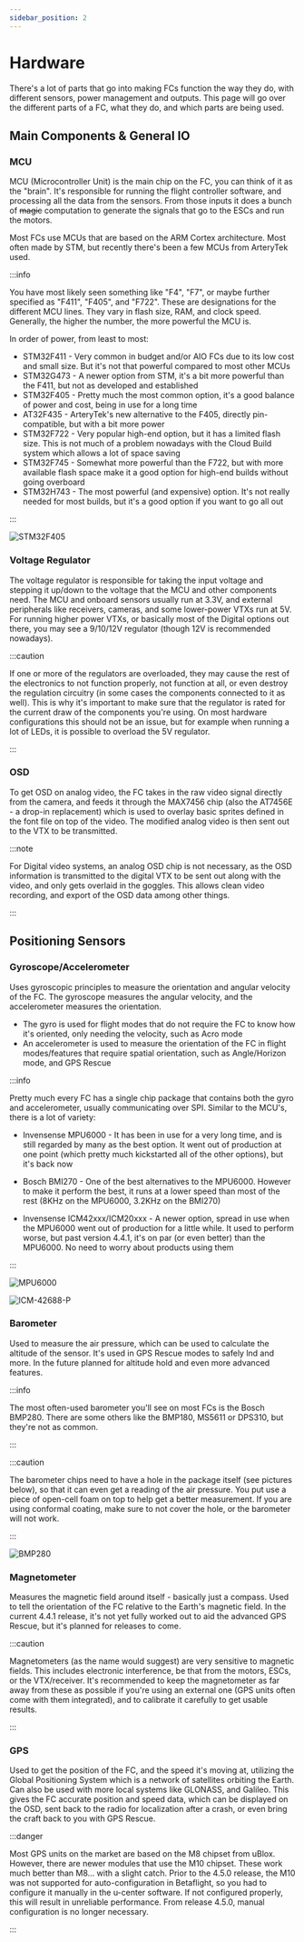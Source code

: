 ```yaml
---
sidebar_position: 2
---
```


# Hardware

There's a lot of parts that go into making FCs function the way they do, with different sensors, power management and outputs. This page will go over the different parts of a FC, what they do, and which parts are being used.

## Main Components & General IO

### MCU

MCU (Microcontroller Unit) is the main chip on the FC, you can think of it as the "brain". It's responsible for running the flight controller software, and processing all the data from the sensors. From those inputs it does a bunch of ~~magic~~ computation to generate the signals that go to the ESCs and run the motors.

Most FCs use MCUs that are based on the ARM Cortex architecture. Most often made by STM, but recently there's been a few MCUs from ArteryTek used.

:::info

You have most likely seen something like "F4", "F7", or maybe further specified as "F411", "F405", and "F722". These are designations for the different MCU lines. They vary in flash size, RAM, and clock speed. Generally, the higher the number, the more powerful the MCU is.

In order of power, from least to most:

- STM32F411 - Very common in budget and/or AIO FCs due to its low cost and small size. But it's not that powerful compared to most other MCUs
- STM32G473 - A newer option from STM, it's a bit more powerful than the F411, but not as developed and established
- STM32F405 - Pretty much the most common option, it's a good balance of power and cost, being in use for a long time
- AT32F435 - ArteryTek's new alternative to the F405, directly pin-compatible, but with a bit more power
- STM32F722 - Very popular high-end option, but it has a limited flash size. This is not much of a problem nowadays with the Cloud Build system which allows a lot of space saving
- STM32F745 - Somewhat more powerful than the F722, but with more available flash space make it a good option for high-end builds without going overboard
- STM32H743 - The most powerful (and expensive) option. It's not really needed for most builds, but it's a good option if you want to go all out

:::

<div className="grid grid-cols-2 gap-4">

![STM32F405](/img/betaflight_hardware_stm32f405.webp)

</div>

### Voltage Regulator

The voltage regulator is responsible for taking the input voltage and stepping it up/down to the voltage that the MCU and other components need. The MCU and onboard sensors usually run at 3.3V, and external peripherals like receivers, cameras, and some lower-power VTXs run at 5V. For running higher power VTXs, or basically most of the Digital options out there, you may see a 9/10/12V regulator (though 12V is recommended nowadays).

:::caution

If one or more of the regulators are overloaded, they may cause the rest of the electronics to not function properly, not function at all, or even destroy the regulation circuitry (in some cases the components connected to it as well). This is why it's important to make sure that the regulator is rated for the current draw of the components you're using. On most hardware configurations this should not be an issue, but for example when running a lot of LEDs, it is possible to overload the 5V regulator.

:::

### OSD

To get OSD on analog video, the FC takes in the raw video signal directly from the camera, and feeds it through the MAX7456 chip (also the AT7456E - a drop-in replacement) which is used to overlay basic sprites defined in the font file on top of the video. The modified analog video is then sent out to the VTX to be transmitted.

:::note

For Digital video systems, an analog OSD chip is not necessary, as the OSD information is transmitted to the digital VTX to be sent out along with the video, and only gets overlaid in the goggles. This allows clean video recording, and export of the OSD data among other things.

:::

## Positioning Sensors

### Gyroscope/Accelerometer

Uses gyroscopic principles to measure the orientation and angular velocity of the FC. The gyroscope measures the angular velocity, and the accelerometer measures the orientation.

- The gyro is used for flight modes that do not require the FC to know how it's oriented, only needing the velocity, such as Acro mode
- An accelerometer is used to measure the orientation of the FC in flight modes/features that require spatial orientation, such as Angle/Horizon mode, and GPS Rescue

:::info

Pretty much every FC has a single chip package that contains both the gyro and accelerometer, usually communicating over SPI. Similar to the MCU's, there is a lot of variety:

- Invensense MPU6000 - It has been in use for a very long time, and is still regarded by many as the best option. It went out of production at one point (which pretty much kickstarted all of the other options), but it's back now

- Bosch BMI270 - One of the best alternatives to the MPU6000. However to make it perform the best, it runs at a lower speed than most of the rest (8KHz on the MPU6000, 3.2KHz on the BMI270)

- Invensense ICM42xxx/ICM20xxx - A newer option, spread in use when the MPU6000 went out of production for a little while. It used to perform worse, but past version 4.4.1, it's on par (or even better) than the MPU6000. No need to worry about products using them

:::

<div className="grid grid-cols-2 gap-4">

![MPU6000](/img/betaflight_hardware_mpu6000.jpg)

![ICM-42688-P](/img/betaflight_hardware_icm42688p.jpg)

</div>

### Barometer

Used to measure the air pressure, which can be used to calculate the altitude of the sensor. It's used in GPS Rescue modes to safely lnd and more. In the future planned for altitude hold and even more advanced features.

:::info

The most often-used barometer you'll see on most FCs is the Bosch BMP280. There are some others like the BMP180, MS5611 or DPS310, but they're not as common.

:::

:::caution

The barometer chips need to have a hole in the package itself (see pictures below), so that it can even get a reading of the air pressure. You put use a piece of open-cell foam on top to help get a better measurement. If you are using conformal coating, make sure to not cover the hole, or the barometer will not work.

:::

<div className="grid grid-cols-2 gap-4">

![BMP280](/img/betaflight_hardware_bmp280.webp)

</div>

### Magnetometer

Measures the magnetic field around itself - basically just a compass. Used to tell the orientation of the FC relative to the Earth's magnetic field. In the current 4.4.1 release, it's not yet fully worked out to aid the advanced GPS Rescue, but it's planned for releases to come.

:::caution

Magnetometers (as the name would suggest) are very sensitive to magnetic fields. This includes electronic interference, be that from the motors, ESCs, or the VTX/receiver. It's recommended to keep the magnetometer as far away from these as possible if you're using an external one (GPS units often come with them integrated), and to calibrate it carefully to get usable results.

:::

### GPS

Used to get the position of the FC, and the speed it's moving at, utilizing the Global Positioning System which is a network of satellites orbiting the Earth. Can also be used with more local systems like GLONASS, and Galileo. This gives the FC accurate position and speed data, which can be displayed on the OSD, sent back to the radio for localization after a crash, or even bring the craft back to you with GPS Rescue.

:::danger

Most GPS units on the market are based on the M8 chipset from uBlox. However, there are newer modules that use the M10 chipset. These work much better than M8... with a slight catch. Prior to the 4.5.0 release, the M10 was not supported for auto-configuration in Betaflight, so you had to configure it manually in the u-center software. If not configured properly, this will result in unreliable performance. From release 4.5.0, manual configuration is no longer necessary.

:::
